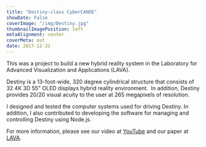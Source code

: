 ```yaml
---
title: "Destiny-class CyberCANOE"
showDate: False
coverImage: "/img/Destiny.jpg"
thumbnailImagePosition: left
metaAlignment: center
coverMeta: out
date: 2017-12-31
---
```

This was a project to build a new hybrid reality system in the Laboratory for Advanced Visualization and Applications (LAVA).

<!--more-->

Destiny is a 13-foot-wide, 320 degree cylindrical structure that consists of 32 4K 3D 55" OLED displays hybrid reality environment.  In addition, Destiny provides 20/20 visual acuity to the user at 265 megapixels of resolution.

I designed and tested the computer systems used for driving Destiny. In addition, I also contributed to developing the software for managing and controlling Destiny using Node.js.

For more information, please see our video at [YouTube](https://www.youtube.com/watch?v=afdGKTBPxog ) and our paper at [LAVA](http://lava.manoa.hawaii.edu/wp-content/uploads/2017/02/Kawano_Destiny_EI201701.pdf).